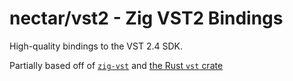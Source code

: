 # nectar/vst2 - Zig VST2 Bindings

High-quality bindings to the VST 2.4 SDK.

Partially based off of [`zig-vst`](https://github.com/schroffl/zig-vst) and [the Rust `vst` crate](https://github.com/RustAudio/vst-rs/)
